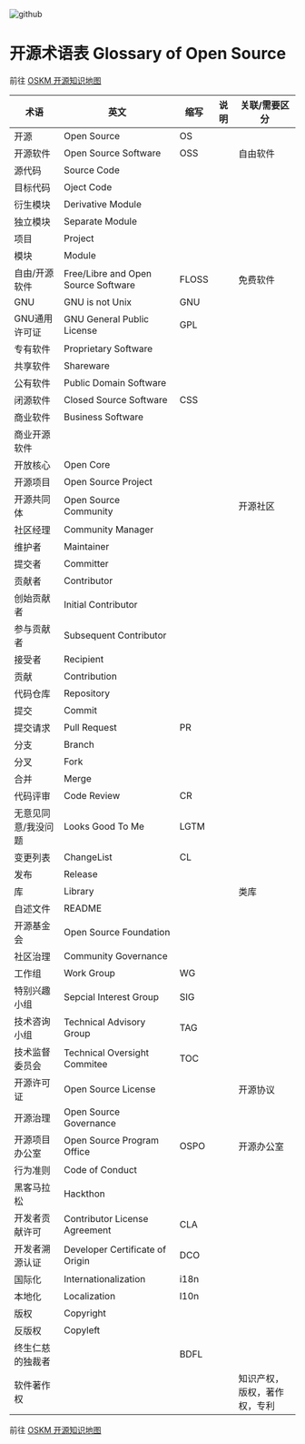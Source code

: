 ![github](https://img.shields.io/static/v1?label=OSKM&message=%E5%BC%80%E6%BA%90%E7%9F%A5%E8%AF%86%E5%9C%B0%E5%9B%BE&color=blue)

# 开源术语表 Glossary of Open Source 

前往 [OSKM 开源知识地图](https://github.com/OpenSourceKM/oskm/)

| 术语 | 英文 | 缩写 | 说明 | 关联/需要区分|
|----|----|----|----|----|
| 开源| Open Source| OS | | |
| 开源软件 | Open Source Software | OSS  |  | 自由软件|
| 源代码 | Source Code ||||
| 目标代码 | Oject Code ||||
| 衍生模块 | Derivative Module ||||
| 独立模块 | Separate Module ||||
| 项目 | Project ||||
| 模块 | Module ||||
| 自由/开源软件| Free/Libre and Open Source Software | FLOSS || 免费软件 |
| GNU | GNU is not Unix | GNU |||
| GNU通用许可证 | GNU General Public License | GPL |||
| 专有软件 | Proprietary Software ||||
| 共享软件 | Shareware ||||
| 公有软件 | Public Domain Software ||||
| 闭源软件| Closed Source Software | CSS |||
| 商业软件 | Business Software ||||
| 商业开源软件 |   ||||
| 开放核心 | Open Core ||||
| 开源项目 | Open Source Project ||||
| 开源共同体 | Open Source Community |||开源社区|
| 社区经理 | Community Manager ||||
| 维护者| Maintainer ||||
| 提交者| Committer ||||
| 贡献者| Contributor ||||
| 创始贡献者 | Initial Contributor ||||
| 参与贡献者 | Subsequent Contributor ||||
| 接受者 | Recipient ||||
| 贡献 | Contribution ||||
| 代码仓库| Repository||||
| 提交| Commit ||||
| 提交请求| Pull Request | PR |||
| 分支| Branch ||||
| 分叉| Fork ||||
| 合并| Merge ||||
| 代码评审| Code Review | CR |||
| 无意见同意/我没问题 | Looks Good To Me | LGTM |||
| 变更列表 | ChangeList | CL |||
| 发布 | Release ||||
| 库 | Library ||| 类库 |
| 自述文件 | README |||||
| 开源基金会| Open Source Foundation ||||
| 社区治理 | Community Governance ||||
| 工作组| Work Group |WG|||
| 特别兴趣小组| Sepcial Interest Group |SIG|||
| 技术咨询小组| Technical Advisory Group |TAG|||
| 技术监督委员会| Technical Oversight Commitee |TOC|||
| 开源许可证| Open Source License ||| 开源协议 |
| 开源治理| Open Source Governance ||||
| 开源项目办公室| Open Source Program Office | OSPO || 开源办公室 |
| 行为准则| Code of Conduct |||| 
| 黑客马拉松 | Hackthon ||||
| 开发者贡献许可 | Contributor License Agreement | CLA |||
| 开发者溯源认证 | Developer Certificate of Origin | DCO |||
| 国际化 | Internationalization | i18n |||
| 本地化 | Localization | l10n |||
| 版权 | Copyright ||||
| 反版权 | Copyleft ||||
| 终生仁慈的独裁者 |  | BDFL |||
| 软件著作权 | | | | 知识产权，版权，著作权，专利 |




前往 [OSKM 开源知识地图](https://github.com/OpenSourceKM/oskm/)
